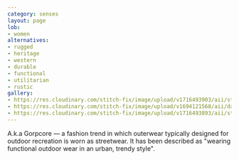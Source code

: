 ```yaml
---
category: senses
layout: page
lob:
- women
alternatives: 
- rugged
- heritage
- western
- durable
- functional
- utilitarian
- rustic
gallery: 
- https://res.cloudinary.com/stitch-fix/image/upload/v1716493903/aii/style_shuffle/May_2024/2023-10-18_W_OLD_A30_0651_1x1.jpg
- https://res.cloudinary.com/stitch-fix/image/upload/v1694121568/aii/da_refresh/US_Womens_FixFall24/2023-06-21_OLD_W_A07_0196_1x1.jpg
- https://res.cloudinary.com/stitch-fix/image/upload/v1716493893/aii/style_shuffle/May_2024/2023-09-20_W_OLD_A08_0213_1x1.jpg
---
```



A.k.a Gorpcore — a fashion trend in which outerwear typically designed for outdoor recreation is worn as streetwear. It has been described as "wearing functional outdoor wear in an urban, trendy style". 